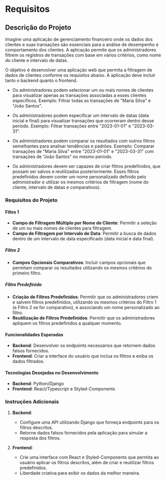 # Requisitos

## Descrição do Projeto

Imagine uma aplicação de gerenciamento financeiro onde os dados dos clientes e suas transações são essenciais para a análise de desempenho e comportamento dos clientes. A aplicação permite que os administradores filtrem os registros de transações com base em vários critérios, como nome do cliente e intervalo de datas.

O objetivo é desenvolver uma aplicação web que permita a filtragem de dados de clientes conforme os requisitos abaixo. A aplicação deve incluir tanto o backend quanto o frontend.

- Os administradores podem selecionar um ou mais nomes de clientes para visualizar apenas as transações associadas a esses clientes específicos.
  Exemplo: Filtrar todas as transações de "Maria Silva" e "João Santos".

- Os administradores podem especificar um intervalo de datas (data inicial e final) para visualizar transações que ocorreram dentro desse período.
  Exemplo: Filtrar transações entre "2023-01-01" e "2023-03-31".

- Os administradores podem comparar os resultados com outros filtros semelhantes para analisar tendências e padrões.
  Exemplo: Comparar transações de "Maria Silva" entre "2023-01-01" e "2023-03-31" com transações de "João Santos" no mesmo período.

- Os administradores devem ser capazes de criar filtros predefinidos, que possam ser salvos e reutilizados posteriormente. Esses filtros predefinidos devem conter um nome personalizado definido pelo administrador e utilizar os mesmos critérios de filtragem (nome do cliente, intervalo de datas e comparativos).

### Requisitos do Projeto

#### Filtro 1

- **Campo de Filtragem Múltiplo por Nome de Cliente**: Permitir a seleção de um ou mais nomes de clientes para filtragem.
- **Campo de Filtragem por Intervalo de Data**: Permitir a busca de dados dentro de um intervalo de data especificado (data inicial e data final).

##### Filtro 2

- **Campos Opcionais Comparativos**: Incluir campos opcionais que permitam comparar os resultados utilizando os mesmos critérios do primeiro filtro.

##### Filtro Predefinido

- **Criação de Filtros Predefinidos**: Permitir que os administradores criem e salvem filtros predefinidos, utilizando os mesmos critérios do Filtro 1 (e Filtro 2 se for comparativo), e associando um nome personalizado ao filtro.
- **Reutilização de Filtros Predefinidos**: Permitir que os administradores apliquem os filtros predefinidos a qualquer momento.

#### Funcionalidades Esperadas

- **Backend**: Desenvolver os endpoints necessários que retornem dados falsos fornecidos.
- **Frontend**: Criar a interface do usuário que inclua os filtros e exiba os dados filtrados.

#### Tecnologias Desejadas no Desenvolvimento

- **Backend**: Python/Django
- **Frontend**: React/Typescript e Styled-Components

### Instruções Adicionais

1. **Backend**:

   - Configure uma API utilizando Django que forneça endpoints para os filtros descritos.
   - Retorne dados falsos fornecidos pela aplicação para simular a resposta dos filtros.

2. **Frontend**:

   - Crie uma interface com React e Styled-Components que permita ao usuário aplicar os filtros descritos, além de criar e reutilizar filtros predefinidos.
   - Liberdade criativa para exibir os dados da melhor maneira.
